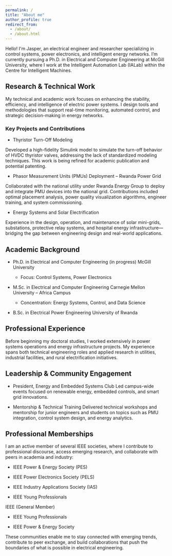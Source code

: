 ```yaml
---
permalink: /
title: "About me"
author_profile: true
redirect_from: 
  - /about/
  - /about.html
---
```



Hello! I'm Jasper, an electrical engineer and researcher specializing in control systems, power electronics, and intelligent energy networks. I’m currently pursuing a Ph.D. in Electrical and Computer Engineering at McGill University, where I work at the Intelligent Automation Lab (IALab) within the Centre for Intelligent Machines.

<!-- My research explores the convergence of control theory, renewable energy systems, and data-driven modeling, with a focus on developing resilient and intelligent solutions for modern electric power infrastructure. I am particularly interested in real-time system monitoring, dynamic control strategies, and sustainable energy integration for both developing and industrialized regions.-->

## Research & Technical Work
My technical and academic work focuses on enhancing the stability, efficiency, and intelligence of electric power systems. I design tools and methodologies that support real-time monitoring, automated control, and strategic decision-making in energy networks.

### Key Projects and Contributions

- Thyristor Turn-Off Modeling
  
Developed a high-fidelity Simulink model to simulate the turn-off behavior of HVDC thyristor valves, addressing the lack of standardized modeling techniques. This work is being refined for academic publication and potential patenting.

- Phasor Measurement Units (PMUs) Deployment – Rwanda Power Grid

Collaborated with the national utility under Rwanda Energy Group to deploy and integrate PMU devices into the national grid. Contributions included optimal placement analysis, power quality visualization algorithms, engineer training, and system commissioning.

- Energy Systems and Solar Electrification

Experience in the design, operation, and maintenance of solar mini-grids, substations, protective relay systems, and hospital energy infrastructure—bridging the gap between engineering design and real-world applications.

## Academic Background
- Ph.D. in Electrical and Computer Engineering (in progress)
McGill University

  - Focus: Control Systems, Power Electronics

- M.Sc. in Electrical and Computer Engineering
Carnegie Mellon University – Africa Campus

  - Concentration: Energy Systems, Control, and Data Science

- B.Sc. in Electrical Power Engineering
University of Rwanda

## Professional Experience
Before beginning my doctoral studies, I worked extensively in power systems operations and energy infrastructure projects. My experience spans both technical engineering roles and applied research in utilities, industrial facilities, and rural electrification initiatives.

## Leadership & Community Engagement
- President, Energy and Embedded Systems Club
Led campus-wide events focused on renewable energy, embedded controls, and smart grid innovations.

- Mentorship & Technical Training
Delivered technical workshops and mentorship for junior engineers and students on topics such as PMU integration, control system design, and energy analytics.

## Professional Memberships
I am an active member of several IEEE societies, where I contribute to professional discourse, access emerging research, and collaborate with peers in academia and industry:

- IEEE Power & Energy Society (PES)

- IEEE Power Electronics Society (PELS)

- IEEE Industry Applications Society (IAS)

- IEEE Young Professionals

IEEE (General Member)
- IEEE Young Professionals

- IEEE Power & Energy Society

These communities enable me to stay connected with emerging trends, contribute to peer exchange, and build collaborations that push the boundaries of what is possible in electrical engineering.
